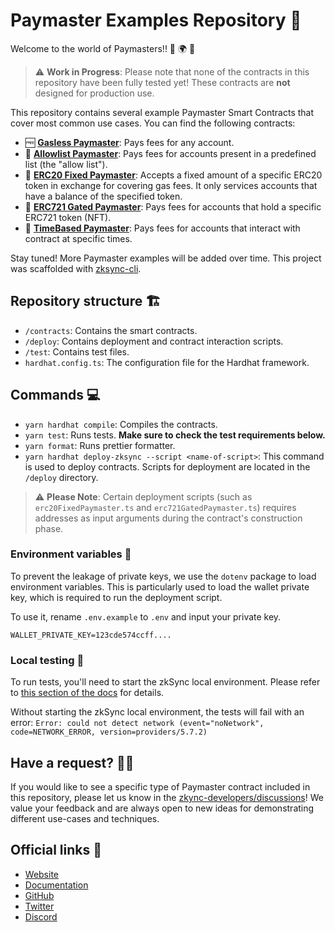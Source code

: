 # Paymaster Examples Repository 📁

Welcome to the world of Paymasters!! 🎉 🌍 🎉

> ⚠️ **Work in Progress**: Please note that none of the contracts in this repository have been fully tested yet! These contracts are **not** designed for production use.

This repository contains several example Paymaster Smart Contracts that cover most common use cases. You can find the following contracts:

- 🆓 **[Gasless Paymaster](./contracts/paymasters/GaslessPaymaster.sol)**: Pays fees for any account.
- 📜 **[Allowlist Paymaster](./contracts/paymasters/AllowlistPaymaster.sol)**: Pays fees for accounts present in a predefined list (the "allow list").
- 🎫 **[ERC20 Fixed Paymaster](./contracts/paymasters/ERC20fixedPaymaster.sol)**: Accepts a fixed amount of a specific ERC20 token in exchange for covering gas fees. It only services accounts that have a balance of the specified token. 
- 🎨 **[ERC721 Gated Paymaster](./contracts/paymasters/ERC721gatedPaymaster.sol)**: Pays fees for accounts that hold a specific ERC721 token (NFT).
- 🎨 **[TimeBased Paymaster](./contracts/paymasters/TimeBasedPaymaster.sol)**: Pays fees for accounts that interact with contract at specific times.

Stay tuned! More Paymaster examples will be added over time. This project was scaffolded with [zksync-cli](https://github.com/matter-labs/zksync-cli).

## Repository structure 🏗️

- `/contracts`: Contains the smart contracts.
- `/deploy`: Contains deployment and contract interaction scripts.
- `/test`: Contains test files.
- `hardhat.config.ts`: The configuration file for the Hardhat framework.

## Commands 💻

- `yarn hardhat compile`: Compiles the contracts.
- `yarn test`: Runs tests. **Make sure to check the test requirements below.**
- `yarn format`: Runs prettier formatter.
- `yarn hardhat deploy-zksync --script <name-of-script>`: This command is used to deploy contracts. Scripts for deployment are located in the `/deploy` directory.

> ⚠️ **Please Note**: Certain deployment scripts (such as `erc20FixedPaymaster.ts` and `erc721GatedPaymaster.ts`) requires addresses as input arguments during the contract's construction phase.

### Environment variables 🌳

To prevent the leakage of private keys, we use the `dotenv` package to load environment variables. This is particularly used to load the wallet private key, which is required to run the deployment script.

To use it, rename `.env.example` to `.env` and input your private key.

```
WALLET_PRIVATE_KEY=123cde574ccff....
```

### Local testing 🧪

To run tests, you'll need to start the zkSync local environment. Please refer to [this section of the docs](https://v2-docs.zksync.io/api/hardhat/testing.html#prerequisites) for details.

Without starting the zkSync local environment, the tests will fail with an error: `Error: could not detect network (event="noNetwork", code=NETWORK_ERROR, version=providers/5.7.2)`

## Have a request? 🙋‍♀️
If you would like to see a specific type of Paymaster contract included in this repository, please let us know in the [zkync-developers/discussions](https://github.com/zkSync-Community-Hub/zksync-developers/discussions)! We value your feedback and are always open to new ideas for demonstrating different use-cases and techniques.

## Official links 🔗

- [Website](https://zksync.io/)
- [Documentation](https://v2-docs.zksync.io/dev/)
- [GitHub](https://github.com/matter-labs)
- [Twitter](https://twitter.com/zksync)
- [Discord](https://join.zksync.dev/)
